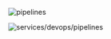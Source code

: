 
![pipelines](https://github.com/ezahr/fail-fast-and-cheap/blob/master/pictures/pipelines.png)

![services/devops/pipelines](https://azure.microsoft.com/en-us/services/devops/pipelines/)
